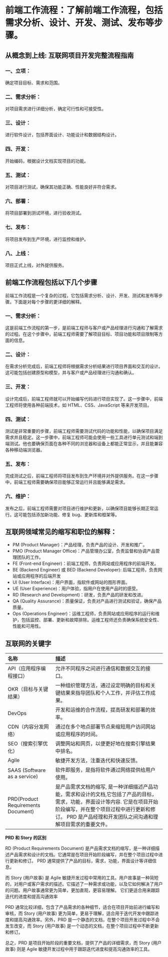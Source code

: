 # 前端工作流程：了解前端工作流程，包括需求分析、设计、开发、测试、发布等步骤。

## 从概念到上线: 互联网项目开发完整流程指南

### 一、立项：

确定项目目标、需求和范围。

### 二、需求分析：

对项目需求进行详细分析，确定可行性和可接受性。

### 三、设计：

进行软件设计，包括界面设计、功能设计和数据结构设计。

### 四、开发：

开始编码，根据设计文档实现项目的功能。

### 五、测试：

对项目进行测试，确保其功能正确、性能良好并符合需求。

### 六、部署：

将项目部署到测试环境，进行验收测试。

### 七、发布：

将项目发布到生产环境，进行监控和维护。

### 八、上线：

项目正式上线，对外提供服务。

## 前端工作流程包括以下几个步骤

前端工作流程是一个复杂的过程，它包括需求分析、设计、开发、测试和发布等步骤。下面是对每个步骤的更详细的解释。

### 一、需求分析：

这是前端工作流程的第一步，是前端工程师与客户或产品经理进行沟通和了解需求的过程。在这个步骤中，前端工程师需要了解项目目标、项目功能和项目限制等方面的信息。

### 二、设计：

在需求分析完成后，前端工程师将根据需求分析结果进行项目界面和交互的设计。这可能包括创建原型和模型，并与客户或产品经理进行沟通和确认。

### 三、开发：

设计完成后，前端工程师就可以开始编写代码进行项目实现了。这一步骤中，前端工程师将使用各种前端技术，如 HTML、CSS、JavaScript 等来开发项目。

### 四、测试：

测试是非常重要的步骤，前端工程师需要测试代码的功能和性能，以确保项目满足需求并且稳定。这一步骤中，前端工程师可能会使用一些工具进行单元测试和端到端测试。他也要确保页面在各种不同的浏览器和设备上都能正常显示，并且能兼容各种移动端浏览器。

### 五、发布：

完成测试之后，前端工程师将项目发布到生产环境并对外提供服务。在这一步骤中，前端工程师需要确保项目能够正常运行并且能够满足需求。

### 六、维护：

发布之后，前端工程师需要对项目进行维护和更新，以确保项目能够长期正常运行。这可能包括添加新功能、修复 bug、更新库和框架等。

## 互联网领域常见的缩写和职位的解释：

- PM (Product Manager)：产品经理，负责产品的设计、开发和推广。
- PMO (Product Manager Office)：产品管理办公室，负责监督和协调产品管理团队的工作。
- FE (Front-end Engineer)：前端工程师，负责网站或应用程序的前端开发。
- BE (Backend Engineer) 或 BED (Backend Developer): 后端工程师，负责网站或应用程序的后端开发
- UI (User Interface)：用户界面，指软件或网站的图形界面。
- UE (User Experience)：用户体验，指用户在使用产品时的感受。
- RD (Research and Development)：研发，负责产品的研发和改进。
- QA (Quality Assurance)：质量保证，负责对产品进行测试和验证，确保产品质量。
- Ops (Operations Engineer)：运维工程师，负责网站或应用程序的运行和维护，包括监控、部署、更新和故障排除。运维工程师还负责确保系统安全性、性能和可用性。

## 互联网的关键字

| 名称                               | 描述                                                                                                                                                                                                                                 |
| :--------------------------------- | :----------------------------------------------------------------------------------------------------------------------------------------------------------------------------------------------------------------------------------- |
| API（应用程序编程接口）            | 允许不同程序之间进行通信和数据交互的接口。                                                                                                                                                                                           |
| OKR（目标与关键结果）              | 一种组织管理方法，通过设定明确的目标和关键结果来指导团队和个人工作，并评估工作成果。                                                                                                                                                 |
| DevOps                             | 开发和运维的合作流程，提高研发和部署的效率。                                                                                                                                                                                         |
| CDN（内容分发网络）                | 通过在多个地点部署节点来缩短用户访问网站或应用程序的时间。                                                                                                                                                                           |
| SEO（搜索引擎优化）                | 调整网站和网页，以便更好地在搜索引擎结果中排名。                                                                                                                                                                                     |
| Agile                              | 敏捷开发方法，注重迭代和快速反馈。                                                                                                                                                                                                   |
| SAAS (Software as a service)       | 软件即服务，是指将软件通过网络提供给用户使用。                                                                                                                                                                                       |
| PRD(Product Requirements Document) | 是产品需求文档的缩写, 是一种详细描述产品功能，需求和设计的文档,它包括了产品的目标，需求，功能，界面设计等内容. 它是在项目开始阶段编写，并在整个项目过程中进行更新和修订。 PRD 是产品经理和开发团队之间沟通和理解项目需求的重要文件。 |

**PRD 和 Story 的区别**

RD (Product Requirements Document) 是产品需求文档的缩写，是一种详细描述产品需求和设计的文档。它通常是在项目开始阶段编写，并在整个项目过程中进行更新和修订。 PRD 通常提供了产品的目标，需求，功能，界面设计等详细信息。

而 Story (用户故事) 是 Agile 敏捷开发过程中常用的工具。用户故事是一种简短的，对用户或客户需求的描述。它描述了一种需求或功能，以及它如何解决了用户的问题。用户故事通常更为简单，更加直观，更容易理解。 它们更适合用来跟踪迭代的进度和提高沟通效率

PRD 通常比较详细，包含了产品需求的各种细节，适合在项目开始前进行编写和审核，而 Story (用户故事) 更为简单，更易于理解，适合用于迭代开发中跟踪进度和提高沟通效率。另外，PRD 是一个静态的文档，在整个项目开发过程中不会发生改变，而 Story (用户故事) 是一个动态的文档，在整个项目过程中不断更新和修订。

总之，PRD 是项目开始阶段的重要文档，提供了产品的详细需求，而 Story (用户故事) 则是 Agile 敏捷开发过程中用于跟踪迭代进度和提高沟通效率的工具。
